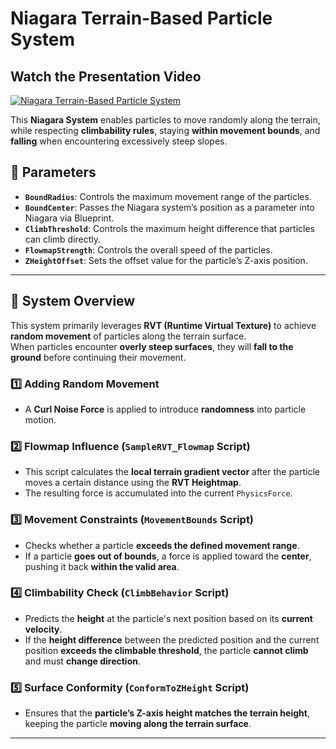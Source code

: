 # Niagara Terrain-Based Particle System

## Watch the Presentation Video
[![Niagara Terrain-Based Particle System](https://img.youtube.com/vi/TG4g-KtS0PE/maxresdefault.jpg)](https://youtu.be/TG4g-KtS0PE)  

This **Niagara System** enables particles to move randomly along the terrain, while respecting **climbability rules**, staying **within movement bounds**, and **falling** when encountering excessively steep slopes.

## 🔹 Parameters
- **`BoundRadius`**: Controls the maximum movement range of the particles.
- **`BoundCenter`**: Passes the Niagara system’s position as a parameter into Niagara via Blueprint.
- **`ClimbThreshold`**: Controls the maximum height difference that particles can climb directly.
- **`FlowmapStrength`**: Controls the overall speed of the particles.
- **`ZHeightOffset`**: Sets the offset value for the particle’s Z-axis position.

---

## 📌 System Overview

This system primarily leverages **RVT (Runtime Virtual Texture)** to achieve **random movement** of particles along the terrain surface.  
When particles encounter **overly steep surfaces**, they will **fall to the ground** before continuing their movement.

### 1️⃣ Adding Random Movement
- A **Curl Noise Force** is applied to introduce **randomness** into particle motion.

### 2️⃣ Flowmap Influence (`SampleRVT_Flowmap` Script)
- This script calculates the **local terrain gradient vector** after the particle moves a certain distance using the **RVT Heightmap**.
- The resulting force is accumulated into the current `PhysicsForce`.

### 3️⃣ Movement Constraints (`MovementBounds` Script)
- Checks whether a particle **exceeds the defined movement range**.
- If a particle **goes out of bounds**, a force is applied toward the **center**, pushing it back **within the valid area**.

### 4️⃣ Climbability Check (`ClimbBehavior` Script)
- Predicts the **height** at the particle's next position based on its **current velocity**.
- If the **height difference** between the predicted position and the current position **exceeds the climbable threshold**, the particle **cannot climb** and must **change direction**.

### 5️⃣ Surface Conformity (`ConformToZHeight` Script)
- Ensures that the **particle’s Z-axis height matches the terrain height**, keeping the particle **moving along the terrain surface**.

---


